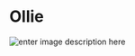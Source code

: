 


# Ollie

![enter image description here](https://img.favpng.com/7/15/13/skateboarding-trick-ollie-extreme-sport-png-favpng-iBMdurN6Yx9Kw3TUvHt3DyW7C.jpg)



